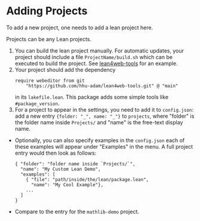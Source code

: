 # Adding Projects

To add a new project, one needs to add a lean project here.

Projects can be any Lean projects.

1. You can build the lean project manually. For automatic updates, your project should include a file `ProjectName/build.sh` which can be
  executed to build the project. See [lean4web-tools](https://github.com/hhu-adam/lean4web-tools) for an example.
2. Your project should add the dependency
    ```lean
    require webeditor from git
        "https://github.com/hhu-adam/lean4web-tools.git" @ "main"
    ```
    in its `lakefile.lean`. This package adds some simple tools like `#package_version`.
3. For a project to appear in the settings, you need to add it to `config.json`:
  add a new entry `{folder: "_", name: "_"}` to `projects`, where "folder" is the
  folder name inside `Projects/` and "name" is the free-text display name.

* Optionally, you can also specify examples in the `config.json` each of these
    examples will appear under "Examples" in the menu. A full project entry would then
    look as follows:
    ```
    { "folder": "folder name inside `Projects/`",
      "name": "My Custom Lean Demo",
      "examples": [
        { "file": "path/inside/the/lean/package.lean",
          "name": "My Cool Example"},
        ...
      ]
    }
    ```
* Compare to the entry for the `mathlib-demo` project.
